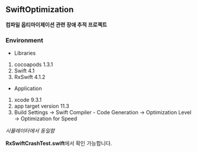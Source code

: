 ## SwiftOptimization
**컴파일 옵티마이제이션 관련 장애 추적 프로젝트**

### Environment
- Libraries
1. cocoapods 1.3.1
2. Swift 4.1
3. RxSwift 4.1.2

- Application
1. xcode 9.3.1
2. app target version 11.3
3. Build Settings -> Swift Compiler - Code Generation -> Optimization Level -> Optimization for Speed

*시뮬레이터에서 동일함*

**RxSwiftCrashTest.swift**에서 확인 가능합니다.
